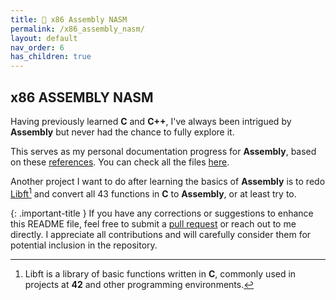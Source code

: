 ```yaml
---
title: 🔲 x86 Assembly NASM
permalink: /x86_assembly_nasm/
layout: default
nav_order: 6
has_children: true
---
```


## **x86 ASSEMBLY NASM**

Having previously learned **C** and **C++**, I've always been intrigued by **Assembly** but never had the chance to fully explore it.

This serves as my personal documentation progress for **Assembly**, based on these [references](https://jotavare.github.io/docs/x86_assembly_nasm/references.html). You can check all the files [here](https://github.com/jotavare/x86-assembly-nasm).

Another project I want to do after learning the basics of **Assembly** is to redo [Libft](https://github.com/jotavare/libft)[^postfix] and convert all 43 functions in **C** to **Assembly**, or at least try to.

[^postfix]:
    Libft is a library of basic functions written in **C**, commonly used in projects at **42** and other programming environments.

{: .important-title }
If you have any corrections or suggestions to enhance this README file, feel free to submit a [pull request](https://github.com/jotavare/jotavare.github.io/pulls) or reach out to me directly. I appreciate all contributions and will carefully consider them for potential inclusion in the repository.